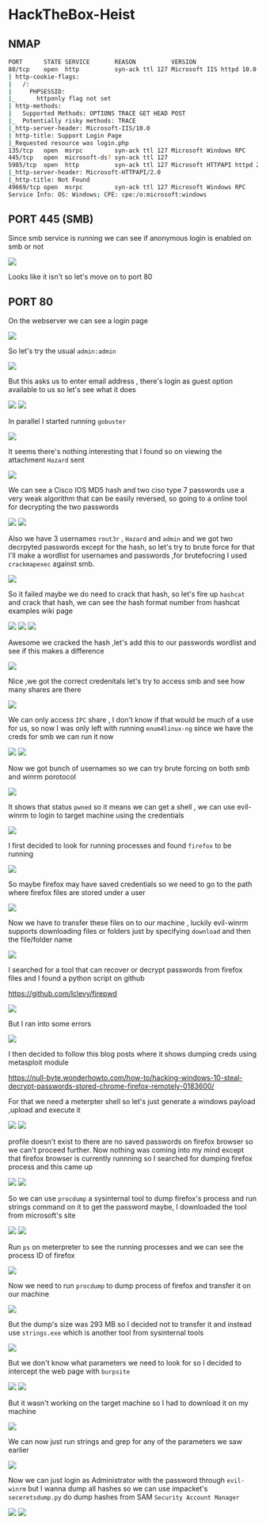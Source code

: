 # HackTheBox-Heist

## NMAP

```bash
PORT      STATE SERVICE       REASON          VERSION                     
80/tcp    open  http          syn-ack ttl 127 Microsoft IIS httpd 10.0
| http-cookie-flags:                                                      
|   /:                                                                    
|     PHPSESSID:                                                          
|_      httponly flag not set                                             
| http-methods:                                                           
|   Supported Methods: OPTIONS TRACE GET HEAD POST                                 
|_  Potentially risky methods: TRACE                                      
|_http-server-header: Microsoft-IIS/10.0                                  
| http-title: Support Login Page
|_Requested resource was login.php                                        
135/tcp   open  msrpc         syn-ack ttl 127 Microsoft Windows RPC
445/tcp   open  microsoft-ds? syn-ack ttl 127                             
5985/tcp  open  http          syn-ack ttl 127 Microsoft HTTPAPI httpd 2.0 (SSDP/UPnP)                                                               
|_http-server-header: Microsoft-HTTPAPI/2.0                               
|_http-title: Not Found                                                   
49669/tcp open  msrpc         syn-ack ttl 127 Microsoft Windows RPC
Service Info: OS: Windows; CPE: cpe:/o:microsoft:windows                  
```

## PORT 445 (SMB)
Since smb service is running we can see if anonymous login is enabled on smb or not

<img src="https://i.imgur.com/H24u5mJ.png"/>

Looks like it isn't so let's move on to port 80

## PORT 80

On the webserver we can see a login page

<img src="https://i.imgur.com/acn2kXJ.png"/>

So let's try the usual `admin:admin`

<img src="https://i.imgur.com/7S8jup0.png"/>

But this asks us to enter email address , there's login as guest option available to us so let's see what it does

<img src="https://i.imgur.com/pG2eYsZ.png"/>

<img src="https://i.imgur.com/bQRcYfO.png"/>

In parallel I started running `gobuster`

<img src="https://i.imgur.com/edI1Zoj.png"/>

It seems there's nothing interesting that I found so on viewing the attachment `Hazard` sent 

<img src="https://i.imgur.com/ulAtsyw.png"/>

We can see a Cisco IOS MD5 hash and two ciso type 7 passwords use a very weak algorithm that can be easily reversed, so going to a online tool for decrypting the two passwords

<img src="https://i.imgur.com/L9zQ5YV.png"/>

<img src="https://i.imgur.com/t9iGp1X.png"/>

Also we have 3 usernames `rout3r` , `Hazard` and `admin`  and we got two decrpyted passwords except for the hash, so let's try to brute force for that I'll make a wordlist for usernames and passwords ,for brutefocring I used `crackmapexec` against smb.

<img src="https://i.imgur.com/Q7cJDtR.png"/>

So it failed maybe we do need to crack that hash, so let's fire up `hashcat` and crack that hash, we can see the hash format number from hashcat examples wiki page

<img src="https://i.imgur.com/JRKO8Sy.png"/>

<img src="https://i.imgur.com/8LdMZ7q.png"/>

<img src="https://i.imgur.com/k4HgfO5.png"/>

Awesome we cracked the hash ,let's add this to our passwords wordlist and see if this makes a difference

<img src="https://i.imgur.com/iyAJ6jC.png"/>

Nice ,we got the correct credenitals let's try to access smb and see how many shares are there

<img src="https://i.imgur.com/bWv6dxl.png"/>

We can only access `IPC` share , I don't know if that would be much of a use for us, so now I was only left with running `enum4linux-ng` since we have the creds for smb we can run it now 

<img src="https://i.imgur.com/eeYHH78.png"/>

<img src="https://i.imgur.com/iy21uMM.png"/>

Now we got bunch of usernames so we can try brute forcing on both smb and winrm porotocol

<img src="https://i.imgur.com/PozK4hp.png"/>

It shows that status `pwned` so it means we can get a shell , we can use evil-winrm to login to target machine using the credentials

<img src="https://i.imgur.com/JUSOfQI.png"/>

I first decided to look for running processes and found `firefox` to be running

<img src="https://i.imgur.com/btimN6x.png"/>

So maybe firefox may have saved credentials so we need to go to the path where firefox files are stored under a user

<img src="https://i.imgur.com/btimN6x.png"/>

Now we have to transfer these files on to our machine , luckily evil-winrm supports downloading files or folders just by specifying `download` and then the file/folder name

<img src="https://i.imgur.com/x4fIK1x.png"/>

I searched for a tool that can recover or decrypt passwords from firefox files and I found a python script on github

https://github.com/lclevy/firepwd

<img src="https://i.imgur.com/kBBkoqt.png"/>

But I ran into some errors

<img src="https://i.imgur.com/3xf6Oj2.png"/>

I then decided to follow this blog posts where it shows dumping creds using metasploit module

https://null-byte.wonderhowto.com/how-to/hacking-windows-10-steal-decrypt-passwords-stored-chrome-firefox-remotely-0183600/

For that we need a meterpter shell so let's just generate a windows payload ,upload and execute it 

<img src="https://i.imgur.com/HBCN5fe.png"/>

<img src="https://i.imgur.com/ufwGiZH.png"/>

profile doesn't exist to there are no saved passwords on firefox browser so we can't proceed further. Now nothing was coming into my mind except that firefox browser is currently runnning so I searched for dumping firefox process and this came up

<img src="https://i.imgur.com/2cczktB.png"/>

<img src="https://i.imgur.com/ArMyGHD.png"/>

So we can use `procdump` a sysinternal tool to dump firefox's process and run strings command on it to get the password maybe, I downloaded the tool from microsoft's site

<img src="https://i.imgur.com/aFtb9gU.png"/>

<img src="https://i.imgur.com/PuR9GgI.png"/>

Run `ps` on meterpreter to see the running processes and we can see the process ID of firefox

<img src="https://i.imgur.com/GQ2Tt7f.png"/>

Now we need to run `procdump` to dump process of firefox and transfer it on our machine

<img src="https://i.imgur.com/58PtNP8.png"/>

But the dump's size was 293 MB so I decided not to transfer it and instead use `strings.exe` which is another tool from sysinternal tools

<img src="https://i.imgur.com/jyM2Dna.png"/>

But we don't know what parameters we need to look for so I decided to intercept the web page with `burpsite`

<img src="https://i.imgur.com/4MJ5RMZ.png"/>

<img src="https://i.imgur.com/gwP2fs5.png"/>

But it wasn't working on the target machine so I had to download it on my machine

<img src="https://i.imgur.com/GNHdfDF.png"/>

We can now just run strings and grep for any of the parameters we saw earlier

<img src="https://i.imgur.com/E4VMYK1.png"/>

Now we can just login as Administrator with the password through `evil-winrm` but I wanna dump all hashes so we can use impacket's `seceretsdump.py` do dump hashes from SAM `Security Account Manager`

<img src="https://i.imgur.com/OtvndSo.png"/>

<img src="https://i.imgur.com/2lXUZES.png"/>
